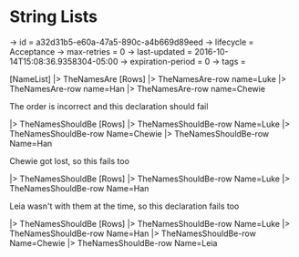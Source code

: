 # String Lists

-> id = a32d31b5-e60a-47a5-890c-a4b669d89eed
-> lifecycle = Acceptance
-> max-retries = 0
-> last-updated = 2016-10-14T15:08:36.9358304-05:00
-> expiration-period = 0
-> tags = 

[NameList]
|> TheNamesAre
    [Rows]
    |> TheNamesAre-row name=Luke
    |> TheNamesAre-row name=Han
    |> TheNamesAre-row name=Chewie


The order is incorrect and this declaration should fail

|> TheNamesShouldBe
    [Rows]
    |> TheNamesShouldBe-row Name=Luke
    |> TheNamesShouldBe-row Name=Chewie
    |> TheNamesShouldBe-row Name=Han


Chewie got lost, so this fails too

|> TheNamesShouldBe
    [Rows]
    |> TheNamesShouldBe-row Name=Luke
    |> TheNamesShouldBe-row Name=Han


Leia wasn't with them at the time, so this declaration fails too

|> TheNamesShouldBe
    [Rows]
    |> TheNamesShouldBe-row Name=Luke
    |> TheNamesShouldBe-row Name=Han
    |> TheNamesShouldBe-row Name=Chewie
    |> TheNamesShouldBe-row Name=Leia

~~~
